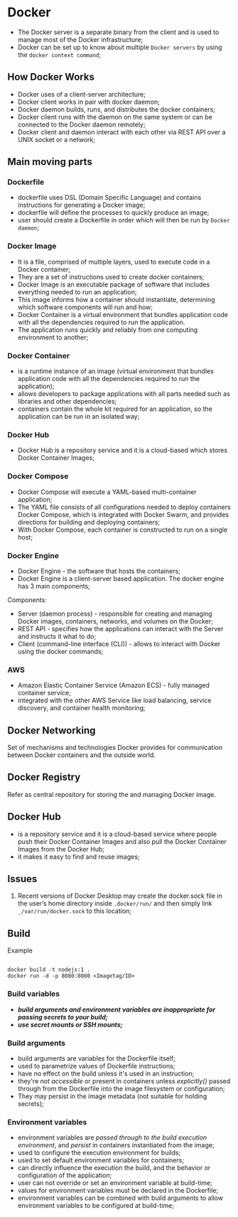 # Docker

- The Docker server is a separate binary from the client and is used to manage most of the Docker infrastructure;
- Docker can be set up to know about multiple `Docker servers` by using the `docker context command`;

## How Docker Works

- Docker uses of a client-server architecture; 
- Docker client works in pair with docker daemon;
- Docker daemon builds, runs, and distributes the docker containers;
- Docker client runs with the daemon on the same system or can be connected to the Docker daemon remotely;
- Docker client and daemon interact with each other via REST API over a UNIX socket or a network;

## Main moving parts

### Dockerfile

- dockerfile uses DSL (Domain Specific Language) and contains instructions for generating a Docker image;
- dockerfile will define the processes to quickly produce an image;
- user should create a Dockerfile in order which will then be run by `Docker daemon`;

### Docker Image

- It is a file, comprised of multiple layers, used to execute code in a Docker container; 
- They are a set of instructions used to create docker containers; 
- Docker Image is an executable package of software that includes everything needed to run an application; 
- This image informs how a container should instantiate, determining which software components will run and how; 
- Docker Container is a virtual environment that bundles application code with all the dependencies required to run the application. 
- The application runs quickly and reliably from one computing environment to another;

### Docker Container

- is a runtime instance of an image (virtual environment that bundles application code with all the dependencies required to run the application); 
- allows developers to package applications with all parts needed such as libraries and other dependencies; 
- containers contain the whole kit required for an application, so the application can be run in an isolated way;

### Docker Hub

- Docker Hub is a repository service and it is a cloud-based which stores Docker Container Images;

### Docker Compose

- Docker Compose will execute a YAML-based multi-container application; 
- The YAML file consists of all configurations needed to deploy containers Docker Compose, which is integrated with Docker Swarm, and provides directions for building and deploying containers; 
- With Docker Compose, each container is constructed to run on a single host;

### Docker Engine

- Docker Engine - the software that hosts the containers; 
- Docker Engine is a client-server based application. The docker engine has 3 main components;

Components:

- Server (daemon process) - responsible for creating and managing Docker images, containers, networks, and volumes on the Docker;
- REST API - specifies how the applications can interact with the Server and instructs it what to do;
- Client (command-line interface (CLI)) - allows to interact with Docker using the docker commands;

### AWS

- Amazon Elastic Container Service (Amazon ECS) - fully managed container service;
- integrated with the other AWS Service like load balancing, service discovery, and container health monitoring;

## Docker Networking

Set of mechanisms and technologies Docker provides for communication between Docker containers and the outside world.

## Docker Registry

Refer as central repository for storing the and managing Docker image.

## Docker Hub

- is a repository service and it is a cloud-based service where people push their Docker Container Images and also pull the Docker Container Images from the Docker Hub;
- it makes it easy to find and reuse images;

## Issues

1. Recent versions of Docker Desktop may create the docker.sock file in the user’s home directory inside `.docker/run/` and then simply link `_/var/run/docker.sock` to this location;

## Build

Example

```shell

docker build -t nodejs:1 .
docker run -d -p 8080:8080 <Imagetag/ID>

```

### Build variables

- _**build arguments and environment variables are inappropriate for passing secrets to your build;**_
- _**use secret mounts or SSH mounts;**_

### Build arguments

- build arguments are variables for the Dockerfile itself; 
- used to parametrize values of Dockerfile instructions;
- have no effect on the build unless it's used in an instruction; 
- they're *not accessible* or present in containers unless *explicitly()* passed through from the Dockerfile into the image filesystem or configuration;
- They may persist in the image metadata (not suitable for holding secrets);

### Environment variables

- environment variables are *passed through to the build execution environment*, and *persist* in containers instantiated from the image;
- used to configure the execution environment for builds;
- used to set default environment variables for containers;
- can directly influence the execution the build, and the behavior or configuration of the application;
- user can not override or set an environment variable at build-time;
- values for environment variables must be declared in the Dockerfile;
- environment variables can be combined with build arguments to allow environment variables to be configured at build-time;

